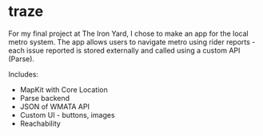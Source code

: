 # traze

For my final project at The Iron Yard, I chose to make an app for the local metro system.  The app allows users to navigate metro using rider reports - each issue reported is stored externally and called using a custom API (Parse). 

Includes:
- MapKit with Core Location
- Parse backend
- JSON of WMATA API
- Custom UI - buttons, images
- Reachability

